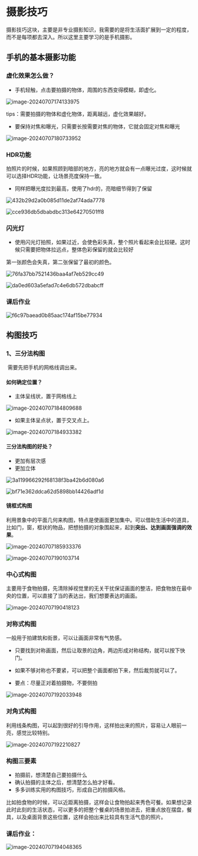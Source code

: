 # 摄影技巧

​	摄影技巧这块，主要是非专业摄影知识，我需要的是将生活面扩展到一定的程度，而不是每项都去深入。所以这里主要学习的是手机摄影。

## 手机的基本摄影功能

### 虚化效果怎么做？

* 手机轻触，点击要拍摄的物体，周围的东西变得模糊，即虚化。

![image-20240707174133975](摄影技巧.assets/image-20240707174133975.png)

tips：需要拍摄的物体和虚化物体，距离越远，虚化效果越好。

* 要保持对焦和曝光，只需要长按需要对焦的物体，它就会固定对焦和曝光

![image-20240707180733952](摄影技巧.assets/image-20240707180733952.png)

### HDR功能

​	拍照片的时候，如果照顾到暗部的地方，亮的地方就会有一点曝光过度，这时候就可以选择HDR功能，让场景亮度保持一致。

* 同样把曝光度拉到最高，使用了hdr的，亮暗细节得到了保留

![432b29d2a0b085d11de2af74ada7778](摄影技巧.assets/432b29d2a0b085d11de2af74ada7778.jpg)

![cce936db5dbabdbc313e64270501ff8](摄影技巧.assets/cce936db5dbabdbc313e64270501ff8.jpg)

### 闪光灯

* 使用闪光灯拍照，如果过近，会使色彩失真，整个照片看起来会比较硬。这时候只需要把物体拉远点，整体色彩保留的就会比较好

第一张颜色会失真，第二张保留了最初的颜色。

![76fa37bb7521436baa4af7eb529cc49](摄影技巧.assets/76fa37bb7521436baa4af7eb529cc49.jpg)

![da0ed603a5efad7c4e6db572dbabcff](摄影技巧.assets/da0ed603a5efad7c4e6db572dbabcff.jpg)

### 课后作业

![f6c97baead0b85aac174af15be77934](摄影技巧.assets/f6c97baead0b85aac174af15be77934.jpg)

## 构图技巧

### 1、三分法构图

​	需要先把手机的网格线调出来。

#### 如何确定位置？

* 主体呈线状，置于网格线上

![image-20240707184809688](摄影技巧.assets/image-20240707184809688.png)

* 如果主体呈点状，置于交叉点上。

![image-20240707184933382](摄影技巧.assets/image-20240707184933382.png)

#### 三分法构图的好处？

* 更加有层次感
* 更加立体

![3a119966292f68138f3ba42b6d080a6](摄影技巧.assets/3a119966292f68138f3ba42b6d080a6.jpg)

![bf71e362ddca62d5898bb14426adf1d](摄影技巧.assets/bf71e362ddca62d5898bb14426adf1d.jpg)

#### 镜框式构图

​	利用景象中的平面几何来构图，特点是使画面更加集中。可以借助生活中的道具，比如门，窗，框状的物品，把想拍摄的对象围起来，起到**突出、达到画面强调的效果**。

![image-20240707185933376](摄影技巧.assets/image-20240707185933376.png)

![image-20240707190103714](摄影技巧.assets/image-20240707190103714.png)

### 中心式构图

​	主要用于食物拍摄，先清除掉视觉里的无关干扰保证画面的整洁，把食物放在最中央的位置，可以直接了当的表达出，我们想要表达的画面。

![image-20240707190418123](摄影技巧.assets/image-20240707190418123.png)

### 对称式构图

一般用于拍建筑和街景，可以让画面非常有气势感。

* 只要找到对称画面，然后让取景的边角，两边形成对称结构，就可以按下快门。
* 如果不够对称也不要紧，可以把整个画面都拍下来，然后裁剪就可以了。

* 要点：尽量正对着拍摄物，不要侧拍

![image-20240707192033948](摄影技巧.assets/image-20240707192033948.png)

### 对角式构图

​	利用线条构图，可以起到很好的引导作用，这样拍出来的照片，容易让人眼前一亮，感觉比较特别。

![image-20240707192210827](摄影技巧.assets/image-20240707192210827.png)

### 构图三要素

* 拍摄前，想清楚自己要拍摄什么
* 确认拍摄的主体之后，想清楚怎么拍才好看。
* 多多训练实用的构图技巧，形成自己的拍摄风格。

​	比如拍食物的时候，可以近距离拍摄，这样会让食物拍起来秀色可餐。如果想记录此时此刻的生活状态，可以更多的把整个餐桌的场景拍进去，把重点放在摆盘，餐具，以及桌面背景这些位置，这样会拍出来比较具有生活气息的照片。

### 课后作业：

![image-20240707194048365](摄影技巧.assets/image-20240707194048365.png)
